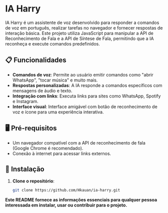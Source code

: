 # IA Harry

IA Harry é um assistente de voz desenvolvido para responder a comandos de voz em português, realizar tarefas no navegador e fornecer respostas de interação básica. Este projeto utiliza JavaScript para manipular a API de Reconhecimento de Fala e a API de Síntese de Fala, permitindo que a IA reconheça e execute comandos predefinidos.

## 📋 Funcionalidades

- **Comandos de voz**: Permite ao usuário emitir comandos como "abrir WhatsApp", "tocar música" e muito mais.
- **Respostas personalizadas**: A IA responde a comandos específicos com mensagens de áudio e texto.
- **Integração com links**: Executa links para sites como WhatsApp, Spotify e Instagram.
- **Interface visual**: Interface amigável com botão de reconhecimento de voz e ícone para uma experiência interativa.

## 🖥️ Pré-requisitos

- Um navegador compatível com a API de reconhecimento de fala (Google Chrome é recomendado).
- Conexão à internet para acessar links externos.

## 🚀 Instalação

1. **Clone o repositório**:
   ```bash
   git clone https://github.com/Hkauan/ia-harry.git
**Este README fornece as informações essenciais para qualquer pessoa interessada em instalar, usar ou contribuir para o projeto.**
